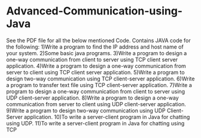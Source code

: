 # Advanced-Communication-using-Java
See the PDF file for all the below mentioned Code.
Contains JAVA code for the following:
1)Write a program to find the IP address and host name of your system.
2)Some basic java programs.
3)Write a program to design a one-way communication from client to server using TCP client server application.
4)Write a program to design a one-way communication from server to client using TCP client server application.
5)Write a program to design two-way communication using TCP client-server application.
6)Write a program to transfer text file using TCP client-server application.
7)Write a program to design a one-way communication from client to server using UDP client-server application.
8)Write a program to design a one-way communication from server to client using UDP client-server application.
9)Write a program to design two-way communication using UDP Client-Server application.
10)To write a server-client program in Java for chatting using UDP.
11)To write a server-client program in Java for chatting using TCP

